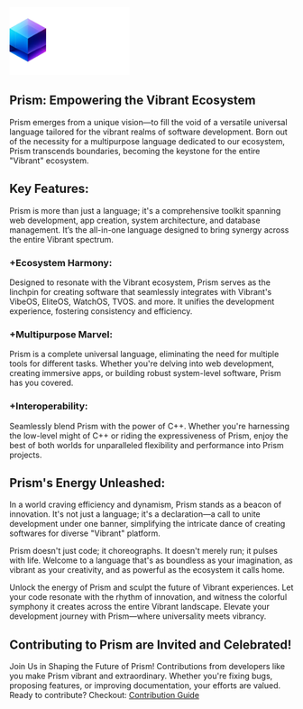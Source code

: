 <picture>
    <source media="(prefers-color-scheme: dark)" srcset="https://github.com/Vibrant275/Prism/blob/master/Banner.png">
    <img src="https://github.com/Vibrant275/Prism/blob/master/Banner.png" alt="Swift logo" height="120">
</picture>

## Prism: Empowering the Vibrant Ecosystem

Prism emerges from a unique vision—to fill the void of a versatile universal language
tailored for the vibrant realms of software development. Born out of the necessity for
a multipurpose language dedicated to our ecosystem, Prism transcends boundaries,
becoming the keystone for the entire "Vibrant" ecosystem.

## Key Features:
Prism is more than just a language; it's a comprehensive toolkit spanning web development,
app creation, system architecture, and database management. It’s the all-in-one language
designed to bring synergy across the entire Vibrant spectrum.

### +Ecosystem Harmony:
Designed to resonate with the Vibrant ecosystem, Prism serves as the linchpin for creating
software that seamlessly integrates with Vibrant's VibeOS, EliteOS, WatchOS, TVOS.
and more. It unifies the development experience, fostering consistency and efficiency.

### +Multipurpose Marvel:
Prism is a complete universal language, eliminating the need
for multiple tools for different tasks. Whether you're delving into web development,
creating immersive apps, or building robust system-level software, Prism has you covered.

### +Interoperability:
Seamlessly blend Prism with the power of C++. Whether you're harnessing the low-level
might of C++ or riding the expressiveness of Prism, enjoy the best of both worlds for unparalleled flexibility and performance
into Prism projects.

## Prism's Energy Unleashed:
In a world craving efficiency and dynamism, Prism stands as a beacon of innovation.
It's not just a language; it's a declaration—a call to unite development under one banner,
simplifying the intricate dance of creating softwares for diverse "Vibrant" platform.

Prism doesn't just code; it choreographs. It doesn't merely run; it pulses with life.
Welcome to a language that's as boundless as your imagination, as vibrant as your creativity,
and as powerful as the ecosystem it calls home.

Unlock the energy of Prism and sculpt the future of Vibrant experiences.
Let your code resonate with the rhythm of innovation, and witness the colorful symphony
it creates across the entire Vibrant landscape. Elevate your development journey with
Prism—where universality meets vibrancy.

## Contributing to Prism are Invited and Celebrated!
Join Us in Shaping the Future of Prism!
Contributions from developers like you make Prism vibrant and extraordinary.
Whether you're fixing bugs, proposing features, or improving documentation, your efforts are valued.
Ready to contribute? Checkout: [Contribution Guide](https://prism-7.vercel.app/contributing)
